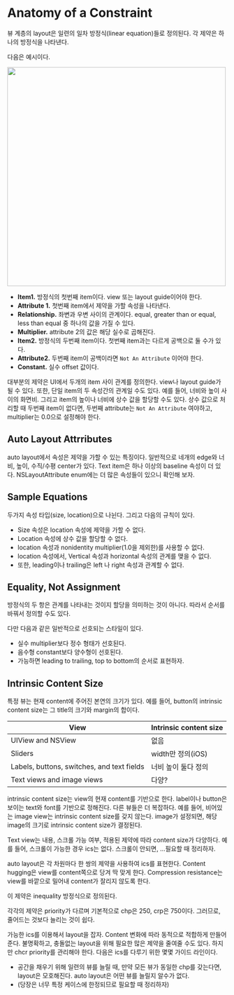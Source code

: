 # Anatomy of a Constraint

뷰 계층의 layout은 일련의 일차 방정식(linear equation)들로 정의된다. 각 제약은 하나의 방정식을 나타낸다. 

다음은 예시이다.

<img src="https://developer.apple.com/library/archive/documentation/UserExperience/Conceptual/AutolayoutPG/Art/view_formula_2x.png" width=500/>

- **Item1.** 방정식의 첫번째 item이다. view 또는 layout guide이어야 한다.
- **Attribute 1.** 첫번째 item에서 제약을 가할 속성을 나타낸다. 
- **Relationship.** 좌변과 우변 사이의 관계이다. equal, greater than or equal, less than equal 중 하나의 값을 가질 수 있다.
- **Multiplier.** attribute 2의 값은 해당 실수로 곱해진다. 
- **Item2.** 방정식의 두번째 item이다. 첫번째 item과는 다르게 공백으로 둘 수가 있다.
- **Attribute2.** 두번째 item이 공백이라면 `Not An Attribute` 이어야 한다.
- **Constant.** 실수 offset 값이다.

대부분의 제약은 UI에서 두개의 item 사이 관계를 정의한다. view나 layout guide가 될 수 있다. 또한, 단일 item의 두 속성간의 관계일 수도 있다. 예를 들어, 너비와 높이 사이의 화면비. 그리고 item의 높이나 너비에 상수 값을 할당할 수도 있다. 상수 값으로 처리할 때 두번째 item이 없다면, 두번째 attribute는 `Not An Attribute` 여야하고, multiplier는 0.0으로 설정해야 한다. 

## Auto Layout Attrributes

auto layout에서 속성은 제약을 가할 수 있는 특징이다. 일반적으로 네개의 edge와 너비, 높이, 수직/수평 center가 있다. Text item은 하나 이상의 baseline 속성이 더 있다. NSLayoutAttribute enum에는 더 많은 속성들이 있으니 확인해 보자.

## Sample Equations

두가지 속성 타입(size, location)으로 나뉜다. 그리고 다음의 규칙이 있다.

- Size 속성은 location 속성에 제약을 가할 수 없다.
- Location 속성에 상수 값을 할당할 수 없다.
- location 속성과 nonidentity multiplier(1.0을 제외한)를 사용할 수 없다.
- location 속성에서, Vertical 속성과 horizontal 속성의 관계를 맺을 수 없다.
- 또한, leading이나 trailing은 left 나 right 속성과 관계할 수 없다.



## Equality, Not Assignment

방정식의 두 항은 관계를 나타내는 것이지 할당을 의미하는 것이 아니다. 따라서 순서를 바꿔서 정의할 수도 있다.

다만 다음과 같은 일반적으로 선호되는 스타일이 있다.

- 실수 multiplier보다 정수 형태가 선호된다.
- 음수형 constant보다 양수형이 선호된다.
- 가능하면 leading to trailing, top to bottom의 순서로 표현하자.



## Intrinsic Content Size

특정 뷰는 현재 content에 주어진 본연의 크기가 있다. 예를 들어, button의 intrinsic content size는 그 title의 크기와 margin의 합이다. 

| View                                       | Intrinsic content size |
| ------------------------------------------ | ---------------------- |
| UIView and NSView                          | 없음                   |
| Sliders                                    | width만 정의(iOS)      |
| Labels, buttons, switches, and text fields | 너비 높이 둘다 정의    |
| Text views and image views                 | 다양?                  |

intrinsic content size는 view의 현재 content를 기반으로 한다. label이나 button은 보이는 text와 font를 기반으로 정해진다. 다른 뷰들은 더 복잡하다. 예를 들어, 비어있는 image view는 intrinsic content size를 갖지 않는다. image가 설정되면, 해당 image의 크기로 intrinsic content size가 결정된다.

Text view는 내용, 스크롤 가능 여부, 적용된 제약에 따라 content size가 다양하다. 예를 들어, 스크롤이 가능한 경우 ics는 없다. 스크롤이 안되면, ...필요할 때 정리하자.

auto layout은 각 차원마다 한 쌍의 제약을 사용하여 ics를 표현한다. Content hugging은 view를 content쪽으로 당겨 딱 맞게 한다. Compression resistance는 view를 바깥으로 밀어내 content가 잘리지 않도록 한다.

이 제약은 inequality 방정식으로 정의된다.

각각의 제약은 priority가 다르며 기본적으로 chp은 250, crp은 750이다. 그러므로, 줄어드는 것보다 늘리는 것이 쉽다. 

가능한 ics를 이용해서 layout을 잡자. Content 변화에 따라 동적으로 적합하게 만들어 준다. 불명확하고, 충돌없는 layout을 위해 필요한 많은 제약을 줄여줄 수도 있다. 하지만 chcr priority를 관리해야 한다. 다음은 ics를 다루기 위한 몇몇 가이드 라인이다.

- 공간을 채우기 위해 일련의 뷰를 늘릴 때, 만약 모든 뷰가 동일한 chp를 갖는다면, layout은 모호해진다. auto layout은 어떤 뷰를 늘릴지 알수가 없다.
- (당장은 너무 특정 케이스에 한정되므로 필요할 때 정리하자)


